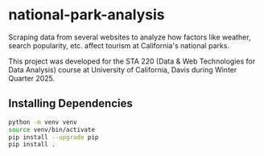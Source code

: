 # national-park-analysis
Scraping data from several websites to analyze how factors like weather, search popularity, etc. affect tourism at California's national parks.

This project was developed for the STA 220 (Data & Web Technologies for Data Analysis) course at University of California, Davis during Winter Quarter 2025.

## Installing Dependencies
```bash
python -m venv venv
source venv/bin/activate
pip install --upgrade pip
pip install .
```